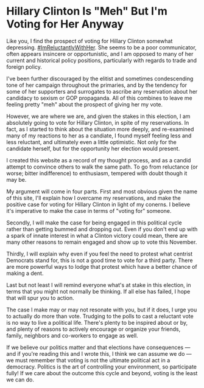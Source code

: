 # Hillary Clinton Is "Meh" But I'm Voting for Her Anyway

Like you, I find the prospect of voting for Hillary Clinton somewhat depressing. [#ImReluctantlyWithHer](https://twitter.com/search?f=tweets&vertical=default&q=%23imreluctantlywithher&src=typd). She seems to be a poor communicator, often appears insincere or opportunistic, and I am opposed to many of her current and historical policy positions, particularly with regards to trade and foreign policy. 

I've been further discouraged by the elitist and sometimes condescending tone of her campaign throughout the primaries, and by the tendency for some of her supporters and surrogates to ascribe any reservation about her candidacy to sexism or GOP propaganda. All of this combines to leave me feeling pretty "meh" about the prospect of giving her my vote.

However, we are where we are, and given the stakes in this election, I am absolutely going to vote for Hillary Clinton, in spite of my reservations. In fact, as I started to think about the situation more deeply, and re-examined many of my reactions to her as a candiate, I found myself feeling less and less reluctant, and ultimately even a little optimistic. Not only for the candidate herself, but for the opportunity her election would present.

I created this website as a record of my thought process, and as a candid attempt to convince others to walk the same path. To go from reluctance (or worse; bitter indifference) to enthusiasm, tempered with doubt though it may be. 

My argument will come in four parts. First and most obvious given the name of this site, I'll explain how I overcame my reservations, and make the positive case for voting for Hillary Clinton in light of my conerns. I believe it's imperative to make the case in terms of "voting for" someone.

Secondly, I will make the case for being engaged in this political cycle rather than getting bummed and dropping out. Even if you don't end up with a spark of innate interest in what a Clinton victory could mean, there are many other reasons to remain engaged and show up to vote this November. 

Thirdly, I will explain why even if you feel the need to protest what centrist Democrats stand for, this is not a good time to vote for a third party. There are more powerful ways to lodge that protest which have a better chance of making a dent.

Last but not least I will remind everyone what's at stake in this election, in terms that you might not normally be thinking. If all else has failed, I hope that will spur you to action.

The case I make may or may not resonate with you, but if it does, I urge you to actually do more than vote. Trudging to the polls to cast a reluctant vote is no way to live a political life. There's plenty to be inspired about or by, and plenty of reasons to actively encourage or organize your friends, family, neighbors and co-workers to engage as well. 

If we believe our politics matter and that elections have consequences — and if you're reading this and I wrote this, I think we can assume we do — we must remember that voting is not the ultimate political act in a democracy. Politics is the art of controlling your environment, so participate fully! If we care about the outcome this cycle and beyond, voting is the least we can do. 

